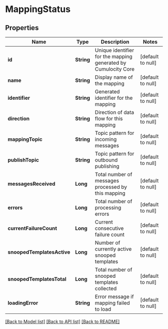 # MappingStatus
## Properties

| Name | Type | Description | Notes |
|------------ | ------------- | ------------- | -------------|
| **id** | **String** | Unique identifier for the mapping generated by Cumulocity Core | [default to null] |
| **name** | **String** | Display name of the mapping | [default to null] |
| **identifier** | **String** | Generated identifier for the mapping | [default to null] |
| **direction** | **String** | Direction of data flow for this mapping | [default to null] |
| **mappingTopic** | **String** | Topic pattern for incoming messages | [default to null] |
| **publishTopic** | **String** | Topic pattern for outbound publishing | [default to null] |
| **messagesReceived** | **Long** | Total number of messages processed by this mapping | [default to null] |
| **errors** | **Long** | Total number of processing errors | [default to null] |
| **currentFailureCount** | **Long** | Current consecutive failure count | [default to null] |
| **snoopedTemplatesActive** | **Long** | Number of currently active snooped templates | [default to null] |
| **snoopedTemplatesTotal** | **Long** | Total number of snooped templates collected | [default to null] |
| **loadingError** | **String** | Error message if mapping failed to load | [default to null] |

[[Back to Model list]](../README.md#documentation-for-models) [[Back to API list]](../README.md#documentation-for-api-endpoints) [[Back to README]](../README.md)

